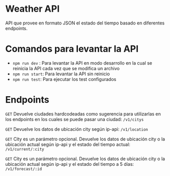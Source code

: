 # Weather API
API que provee en formato JSON el estado del tiempo basado en diferentes endpoints.

# Comandos para levantar la API

* `npm run dev` : Para levantar la API en modo desarrollo en la cual se reinicia la API cada vez que se modifica un archivo
* `npm run start`: Para levantar la API sin reinicio
* `npm run test`: Para ejecutar los test configurados

# Endpoints

`GET` Devuelve ciudades hardcodeadas como sugerencia para utilizarlas en los endpoints en los cuales se puede pasar una ciudad: `/v1/citys` 

`GET` Devuelve los datos de ubicación city según ip-api: `/v1/location` 

`GET` City es un parámetro opcional. Devuelve los datos de ubicación city o la ubicación actual según ip-api y el estado del tiempo actual: `/v1/current/:city` 

`GET` City es un parámetro opcional. Devuelve los datos de ubicación city o la ubicación actual según ip-api y el estado del tiempo a 5 días: `/v1/forecast/:id` 